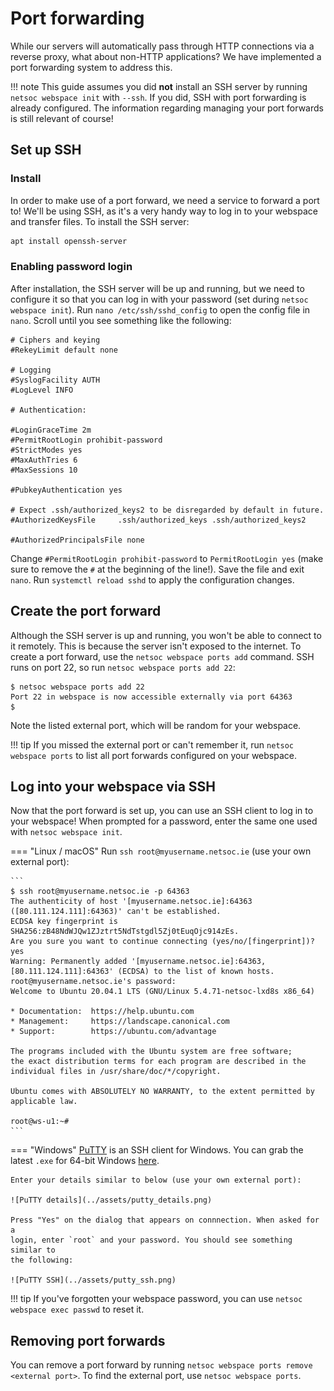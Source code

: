 # Port forwarding

While our servers will automatically pass through HTTP connections via a reverse
proxy, what about non-HTTP applications? We have implemented a port forwarding
system to address this.

!!! note
    This guide assumes you did **not** install an SSH server by running
    `netsoc webspace init` with `--ssh`. If you did, SSH with port
    forwarding is already configured. The information regarding managing your
    port forwards is still relevant of course!

## Set up SSH

### Install

In order to make use of a port forward, we need a service to forward a port to!
We'll be using SSH, as it's a very handy way to log in to your webspace and
transfer files. To install the SSH server:

```bash
apt install openssh-server
```

### Enabling password login

After installation, the SSH server will be up and running, but we need to
configure it so that you can log in with your password (set during
`netsoc webspace init`). Run `nano /etc/ssh/sshd_config` to open the config
file in `nano`. Scroll until you see something like the following:

```hl_lines="11"
# Ciphers and keying
#RekeyLimit default none

# Logging
#SyslogFacility AUTH
#LogLevel INFO

# Authentication:

#LoginGraceTime 2m
#PermitRootLogin prohibit-password
#StrictModes yes
#MaxAuthTries 6
#MaxSessions 10

#PubkeyAuthentication yes

# Expect .ssh/authorized_keys2 to be disregarded by default in future.
#AuthorizedKeysFile     .ssh/authorized_keys .ssh/authorized_keys2

#AuthorizedPrincipalsFile none
```

Change `#PermitRootLogin prohibit-password` to `PermitRootLogin yes` (make sure
to remove the `#` at the beginning of the line!). Save the file and exit `nano`.
Run `systemctl reload sshd` to apply the configuration changes.

## Create the port forward

Although the SSH server is up and running, you won't be able to connect to it
remotely. This is because the server isn't exposed to the internet. To create
a port forward, use the `netsoc webspace ports add` command. SSH runs on port
22, so run `netsoc webspace ports add 22`:

```
$ netsoc webspace ports add 22
Port 22 in webspace is now accessible externally via port 64363
$
```

Note the listed external port, which will be random for your webspace.

!!! tip
    If you missed the external port or can't remember it, run
    `netsoc webspace ports` to list all port forwards configured on your
    webspace.

## Log into your webspace via SSH

Now that the port forward is set up, you can use an SSH client to log in to your
webspace! When prompted for a password, enter the same one used with
`netsoc webspace init`.

=== "Linux / macOS"
    Run `ssh root@myusername.netsoc.ie` (use your own external port):

    ```
    $ ssh root@myusername.netsoc.ie -p 64363
    The authenticity of host '[myusername.netsoc.ie]:64363 ([80.111.124.111]:64363)' can't be established.
    ECDSA key fingerprint is SHA256:zB48NdWJQw1ZJztrt5NdTstgdl5Zj0tEuqOjc914zEs.
    Are you sure you want to continue connecting (yes/no/[fingerprint])? yes
    Warning: Permanently added '[myusername.netsoc.ie]:64363,[80.111.124.111]:64363' (ECDSA) to the list of known hosts.
    root@myusername.netsoc.ie's password:
    Welcome to Ubuntu 20.04.1 LTS (GNU/Linux 5.4.71-netsoc-lxd8s x86_64)

    * Documentation:  https://help.ubuntu.com
    * Management:     https://landscape.canonical.com
    * Support:        https://ubuntu.com/advantage

    The programs included with the Ubuntu system are free software;
    the exact distribution terms for each program are described in the
    individual files in /usr/share/doc/*/copyright.

    Ubuntu comes with ABSOLUTELY NO WARRANTY, to the extent permitted by
    applicable law.

    root@ws-u1:~#
    ```

=== "Windows"
    [PuTTY](https://www.chiark.greenend.org.uk/~sgtatham/putty/latest.html) is
    an SSH client for Windows. You can grab the latest `.exe` for 64-bit
    Windows [here](https://the.earth.li/~sgtatham/putty/latest/w64/putty.exe).

    Enter your details similar to below (use your own external port):

    ![PuTTY details](../assets/putty_details.png)

    Press "Yes" on the dialog that appears on connnection. When asked for a
    login, enter `root` and your password. You should see something similar to
    the following:

    ![PuTTY SSH](../assets/putty_ssh.png)

!!! tip
    If you've forgotten your webspace password, you can use
    `netsoc webspace exec passwd` to reset it.

## Removing port forwards

You can remove a port forward by running
`netsoc webspace ports remove <external port>`. To find the external port, use
`netsoc webspace ports`.
